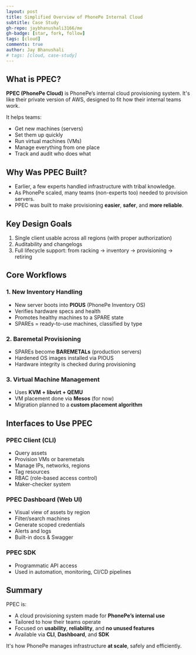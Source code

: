 ```yaml
---
layout: post
title: Simplified Overview of PhonePe Internal Cloud
subtitle: Case Study
gh-repo: jaybhanushali3166/me
gh-badge: [star, fork, follow]
tags: [cloud]
comments: true
author: Jay Bhanushali
# tags: [cloud, case-study]
---
```


## What is PPEC?

**PPEC (PhonePe Cloud)** is PhonePe’s internal cloud provisioning system. It's like their private version of AWS, designed to fit how their internal teams work.

It helps teams:
- Get new machines (servers)
- Set them up quickly
- Run virtual machines (VMs)
- Manage everything from one place
- Track and audit who does what



##  Why Was PPEC Built?

- Earlier, a few experts handled infrastructure with tribal knowledge.
- As PhonePe scaled, many teams (non-experts too) needed to provision servers.
- PPEC was built to make provisioning **easier**, **safer**, and **more reliable**.



##  Key Design Goals

1.  Single client usable across all regions (with proper authorization)
2.  Auditability and changelogs
3.  Full lifecycle support: from racking → inventory → provisioning → retiring



##  Core Workflows

###  1. New Inventory Handling
- New server boots into **PIOUS** (PhonePe Inventory OS)
- Verifies hardware specs and health
- Promotes healthy machines to a SPARE state
- SPAREs = ready-to-use machines, classified by type

###  2. Baremetal Provisioning
- SPAREs become **BAREMETALs** (production servers)
- Hardened OS images installed via PIOUS
- Hardware integrity is checked during provisioning

###  3. Virtual Machine Management
- Uses **KVM + libvirt + QEMU**
- VM placement done via **Mesos** (for now)
- Migration planned to a **custom placement algorithm**



##  Interfaces to Use PPEC

###  PPEC Client (CLI)
- Query assets
- Provision VMs or baremetals
- Manage IPs, networks, regions
- Tag resources
- RBAC (role-based access control)
- Maker-checker system

###  PPEC Dashboard (Web UI)
- Visual view of assets by region
- Filter/search machines
- Generate scoped credentials
- Alerts and logs
- Built-in docs & Swagger

###  PPEC SDK
- Programmatic API access
- Used in automation, monitoring, CI/CD pipelines


##  Summary

PPEC is:
- A cloud provisioning system made for **PhonePe’s internal use**
- Tailored to how their teams operate
- Focused on **usability**, **reliability**, and **no unused features**
- Available via **CLI**, **Dashboard**, and **SDK**

It's how PhonePe manages infrastructure **at scale**, safely and efficiently.